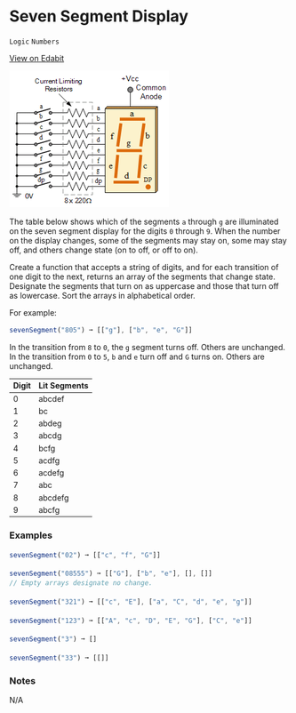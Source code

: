 # Seven Segment Display

`Logic` `Numbers`

[View on Edabit](https://edabit.com/challenge/MDypsjjWWD7Z5R3eW)

![Seven segment display](img/display.gif)

The table below shows which of the segments `a` through `g` are illuminated on the seven segment display for the digits `0` through `9`. When the number on the display changes, some of the segments may stay on, some may stay off, and others change state (on to off, or off to on).

Create a function that accepts a string of digits, and for each transition of one digit to the next, returns an array of the segments that change state. Designate the segments that turn on as uppercase and those that turn off as lowercase. Sort the arrays in alphabetical order.

For example:

```js
sevenSegment("805") ➞ [["g"], ["b", "e", "G"]]
```

In the transition from `8` to `0`, the `g` segment turns off. Others are unchanged. In the transition from `0` to `5`, `b` and `e` turn off and `G` turns on. Others are unchanged.

| Digit | Lit Segments |
| ----- | ------------ |
| 0     | abcdef       |
| 1     | bc           |
| 2     | abdeg        |
| 3     | abcdg        |
| 4     | bcfg         |
| 5     | acdfg        |
| 6     | acdefg       |
| 7     | abc          |
| 8     | abcdefg      |
| 9     | abcfg        |

### Examples

```js
sevenSegment("02") ➞ [["c", "f", "G"]]

sevenSegment("08555") ➞ [["G"], ["b", "e"], [], []]
// Empty arrays designate no change.

sevenSegment("321") ➞ [["c", "E"], ["a", "C", "d", "e", "g"]]

sevenSegment("123") ➞ [["A", "c", "D", "E", "G"], ["C", "e"]]

sevenSegment("3") ➞ []

sevenSegment("33") ➞ [[]]
```

### Notes

N/A

